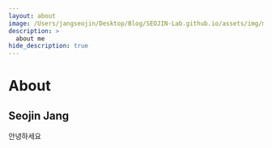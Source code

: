 ```yaml
---
layout: about
image: /Users/jangseojin/Desktop/Blog/SEOJIN-Lab.github.io/assets/img/me.jpg
description: >
  about me
hide_description: true
---
```


# About

<!--author-->

## Seojin Jang

안녕하세요